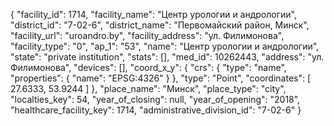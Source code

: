 {
    "facility_id": 1714,
    "facility_name": "Центр урологии и андрологии",
    "district_id": "7-02-6",
    "district_name": "Первомайский район, Минск",
    "facility_url": "uroandro.by",
    "facility_address": "ул. Филимонова",
    "facility_type": "0",
    "ap_1": "53",
    "name": "Центр урологии и андрологии",
    "state": "private institution",
    "stats": [],
    "med_id": 10262443,
    "address": "ул. Филимонова",
    "devices": [],
    "coord_x_y": {
        "crs": {
            "type": "name",
            "properties": {
                "name": "EPSG:4326"
            }
        },
        "type": "Point",
        "coordinates": [
            27.6333,
            53.9244
        ]
    },
    "place_name": "Минск",
    "place_type": "city",
    "localties_key": 54,
    "year_of_closing": null,
    "year_of_opening": "2018",
    "healthcare_facility_key": 1714,
    "administrative_division_id": "7-02-6"
}